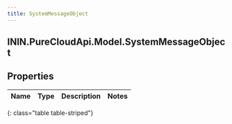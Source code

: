 ```yaml
---
title: SystemMessageObject
---
```

## ININ.PureCloudApi.Model.SystemMessageObject

## Properties

|Name | Type | Description | Notes|
|------------ | ------------- | ------------- | -------------|
{: class="table table-striped"}


